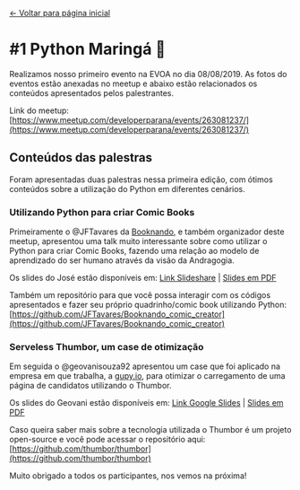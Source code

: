 [<- Voltar para página inicial](https://github.com/python-maringa/meetups)


# #1 Python Maringá 🐍
Realizamos nosso primeiro evento na EVOA no dia 08/08/2019. As fotos do eventos estão anexadas no meetup e abaixo estão relacionados os conteúdos apresentados pelos palestrantes.

Link do meetup: [https://www.meetup.com/developerparana/events/263081237/](https://www.meetup.com/developerparana/events/263081237/)

## Conteúdos das palestras
Foram apresentadas duas palestras nessa primeira edição, com ótimos conteúdos sobre a utilização do Python em diferentes cenários.

### Utilizando Python para criar Comic Books
Primeiramente o @JFTavares da [Booknando](http://booknando.com.br), e também organizador deste meetup, apresentou uma talk muito interessante sobre como utilizar o Python para criar Comic Books, fazendo uma relação ao modelo de aprendizado do ser humano através da visão da Andragogia.

Os slides do José estão disponíveis em: [Link Slideshare](http://bit.ly/2KnpoOK) | [Slides em PDF](https://github.com/python-maringa/meetups/blob/eventos/eventos/2019-08-08_1-python-meetup/comic-books-pyton.pdf)

Também um repositório para que você possa interagir com os códigos apresentados e fazer seu próprio quadrinho/comic book utilizando Python: [https://github.com/JFTavares/Booknando_comic_creator](https://github.com/JFTavares/Booknando_comic_creator)


### Serveless Thumbor, um case de otimização
Em seguida o @geovanisouza92 apresentou um case que foi aplicado na empresa em que trabalha, a [gupy.io](gupy.io), para otimizar o carregamento de uma página de candidatos utilizando o Thumbor.

Os slides do Geovani estão disponíveis em: [Link Google Slides](https://docs.google.com/presentation/d/11FrzgmmPeQGDD2mxFZjO1F4bDYBvk7LiIm67Xya8ZJI/edit) | [Slides em PDF](https://github.com/python-maringa/meetups/blob/eventos/eventos/2019-08-08_1-python-meetup/Serverless%20Thumbor.pdf)

Caso queira saber mais sobre a tecnologia utilizada o Thumbor é um projeto open-source e você pode acessar o repositório aqui: [https://github.com/thumbor/thumbor](https://github.com/thumbor/thumbor)


Muito obrigado a todos os participantes, nos vemos na próxima!
